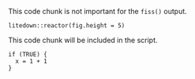 This code chunk is not important for the `fiss()` output.

``` {.r}
litedown::reactor(fig.height = 5)
```

This code chunk will be included in the script.

``` {.r}
if (TRUE) {
  x = 1 + 1
}
```
